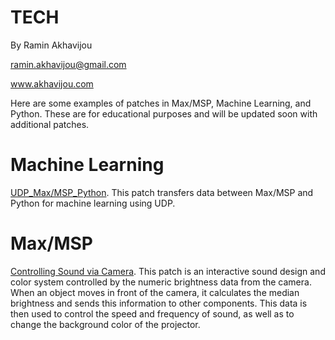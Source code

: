 # TECH

By Ramin Akhavijou

ramin.akhavijou@gmail.com

www.akhavijou.com

Here are some examples of patches in Max/MSP, Machine Learning, and Python. These are for educational purposes and will be updated soon with additional patches.

# Machine Learning

[UDP_Max/MSP_Python](https://github.com/raminakhavijou/ML_Max-MSP_Python.git). This patch transfers data between Max/MSP and Python for machine learning using UDP.


# Max/MSP

[Controlling Sound via Camera](https://github.com/raminakhavijou/Controlling-Sound-via-Camera.git). This patch is an interactive sound design and color system controlled by the numeric brightness data from the camera. When an object moves in front of the camera, it calculates the median brightness and sends this information to other components. This data is then used to control the speed and frequency of sound, as well as to change the background color of the projector.

